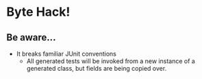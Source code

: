 Byte Hack!
==========

Be aware...
------------
- It breaks familiar JUnit conventions 
  - All generated tests will be invoked from a new instance of a generated class, but fields are being copied over.
